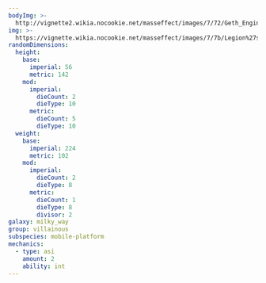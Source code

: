 ```yaml
---
bodyImg: >-
  http://vignette2.wikia.nocookie.net/masseffect/images/7/72/Geth_Engineer_MP.png/revision/latest/scale-to-width-down/500
img: >-
  https://vignette.wikia.nocookie.net/masseffect/images/7/7b/Legion%27s_posse.png/revision/latest/scale-to-width-down/640?cb=20130516170119
randomDimensions:
  height:
    base:
      imperial: 56
      metric: 142
    mod:
      imperial:
        dieCount: 2
        dieType: 10
      metric:
        dieCount: 5
        dieType: 10
  weight:
    base:
      imperial: 224
      metric: 102
    mod:
      imperial:
        dieCount: 2
        dieType: 8
      metric:
        dieCount: 1
        dieType: 8
        divisor: 2
galaxy: milky_way
group: villainous
subspecies: mobile-platform
mechanics:
  - type: asi
    amount: 2
    ability: int
---
```

